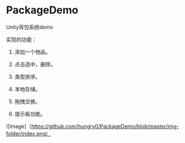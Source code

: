 # PackageDemo
Unity背包系统demo

实现的功能：  

1. 添加一个物品。

2. 点击选中，删除。

3. 类型排序。

4. 本地存储。

5. 拖拽交换。

6. 提示板功能。


![Image]（https://github.com/hungry0/PackageDemo/blob/master/img-folder/index.png）
